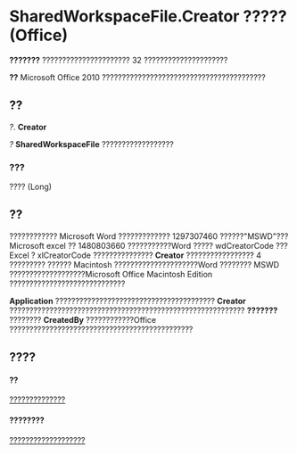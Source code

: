 
# SharedWorkspaceFile.Creator ????? (Office)

 **???????** ?????????????????????? 32 ?????????????????????


 **??**  Microsoft Office 2010 ?????????????????????????????????????????


## ??

 _?_. **Creator**

 _?_ **SharedWorkspaceFile** ??????????????????


### ???

???? (Long)


## ??

???????????? Microsoft Word ????????????? 1297307460 ??????"MSWD"???Microsoft excel ?? 1480803660 ???????????Word ????? wdCreatorCode ??? Excel ? xlCreatorCode ??????????????? **Creator** ????????????????? 4 ????????? ?????? Macintosh ?????????????????????Word ???????? MSWD ???????????????????Microsoft Office Macintosh Edition ?????????????????????????????

 **Application** ???????????????????????????????????????? **Creator** ??????????????????????????????????????????????????????????? **???????** ???????? **CreatedBy** ????????????Office ??????????????????????????????????????????????


## ????


#### ??


[??????????????](44e0bbfa-145d-df71-928f-2333b54f1829.md)
#### ????????


[???????????????????](http://msdn.microsoft.com/library/5d4b35b5-ef65-7b5b-917e-a0cc282f901f%28Office.15%29.aspx)